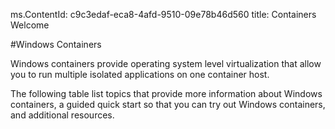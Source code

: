 ms.ContentId: c9c3edaf-eca8-4afd-9510-09e78b46d560
title: Containers Welcome

#Windows Containers

Windows containers provide operating system level virtualization that allow you to run multiple isolated applications on one container host.

The following table list topics that provide more information about Windows containers, a guided quick start so that you can try out Windows containers, and additional resources.



